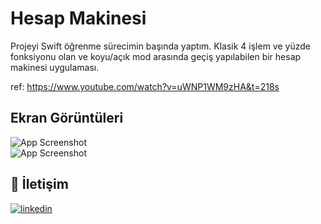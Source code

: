 # Hesap Makinesi

Projeyi Swift öğrenme sürecimin başında yaptım. Klasik 4 işlem ve yüzde fonksiyonu olan ve koyu/açık mod arasında geçiş yapılabilen bir hesap makinesi uygulaması.

ref: https://www.youtube.com/watch?v=uWNP1WM9zHA&t=218s  
  
  ## Ekran Görüntüleri

![App Screenshot](https://prnt.sc/_reg8sN7KHVp)  
![App Screenshot](https://prnt.sc/I36bj4mqiTna) 

  
## 🔗 İletişim
[![linkedin](https://img.shields.io/badge/linkedin-0A66C2?style=for-the-badge&logo=linkedin&logoColor=white)](https://www.linkedin.com/in/mustafatumsek/)
